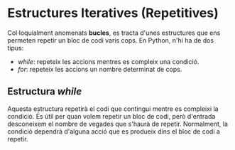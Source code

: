 # Estructures Iteratives (Repetitives)
Col·loquialment anomenats **bucles**, es tracta d'unes estructures que ens permeten repetir un bloc de codi varis cops. En Python, n'hi ha de dos tipus:
- *while*: repeteix les accions mentres es compleix una condició.
- *for*: repeteix les accions un nombre determinat de cops.

## Estructura *while*
Aquesta estructura repetirà el codi que contingui mentre es compleixi la condició. És útil per quan volem repetir un bloc de codi, però d'entrada desconeixem el nombre de vegades que s'haurà de repetir. Normalment, la condició dependrà d'alguna acció que es produeix dins el bloc de codi a repetir.
